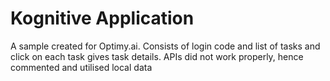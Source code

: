 # Kognitive Application

A sample created for Optimy.ai. Consists of login code and list of tasks and click on each task gives task details.
APIs did not work properly, hence commented and utilised local data
